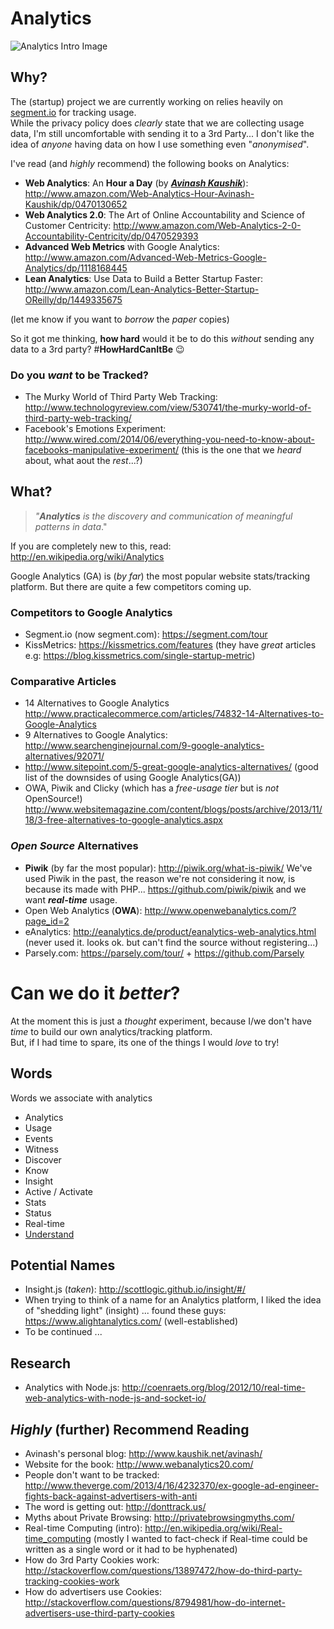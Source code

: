 # Analytics

![Analytics Intro Image](http://i.imgur.com/QE6VgTa.jpg)

## Why?

The (startup) project we are currently working on relies
heavily on [segment.io](https://segment.io) for tracking
usage.  
While the privacy policy does *clearly* state that we are
collecting usage data, I'm still uncomfortable with
sending it to a 3rd Party... I don't like the idea of *anyone*
having data on how I use something even "*anonymised*".

I've read (and *highly* recommend) the following books on Analytics:
+ **Web Analytics**: An **Hour a Day** (by [***Avinash Kaushik***](http://en.wikipedia.org/wiki/Avinash_Kaushik)):
http://www.amazon.com/Web-Analytics-Hour-Avinash-Kaushik/dp/0470130652
+ **Web Analytics 2.0**: The Art of Online Accountability and Science of Customer Centricity:
http://www.amazon.com/Web-Analytics-2-0-Accountability-Centricity/dp/0470529393
+ **Advanced Web Metrics** with Google Analytics:
http://www.amazon.com/Advanced-Web-Metrics-Google-Analytics/dp/1118168445
+ **Lean Analytics**: Use Data to Build a Better Startup Faster:
http://www.amazon.com/Lean-Analytics-Better-Startup-OReilly/dp/1449335675

(let me know if you want to *borrow* the *paper* copies)

So it got me thinking, **how hard** would it be to do this
*without* sending any data to a 3rd party? #**HowHardCanItBe** :wink:


### Do you *want* to be Tracked?

+ The Murky World of Third Party Web Tracking:
http://www.technologyreview.com/view/530741/the-murky-world-of-third-party-web-tracking/
+ Facebook's Emotions Experiment:
http://www.wired.com/2014/06/everything-you-need-to-know-about-facebooks-manipulative-experiment/
(this is the one that we *heard* about, what aout the *rest*...?)


## What?

> *"**Analytics** is the discovery and communication of meaningful patterns in data*."

If you are completely new to this, read: http://en.wikipedia.org/wiki/Analytics

Google Analytics (GA) is (*by far*) the most popular website stats/tracking platform.
But there are quite a few competitors coming up.

### Competitors to Google Analytics

+ Segment.io (now segment.com):
https://segment.com/tour
+ KissMetrics: https://kissmetrics.com/features
(they have *great* articles e.g: https://blog.kissmetrics.com/single-startup-metric)


### Comparative Articles

+ 14 Alternatives to Google Analytics
http://www.practicalecommerce.com/articles/74832-14-Alternatives-to-Google-Analytics
+ 9 Alternatives to Google Analytics:
http://www.searchenginejournal.com/9-google-analytics-alternatives/92071/
+ http://www.sitepoint.com/5-great-google-analytics-alternatives/
(good list of the downsides of using Google Analytics(GA))
+ OWA, Piwik and Clicky (which has a *free-usage tier* but is *not* OpenSource!) http://www.websitemagazine.com/content/blogs/posts/archive/2013/11/18/3-free-alternatives-to-google-analytics.aspx



### *Open Source* Alternatives

+ **Piwik** (by far the most popular): http://piwik.org/what-is-piwik/
We've used Piwik in the past, the reason we're not considering it now,
is because its made with PHP... https://github.com/piwik/piwik and we want ***real-time*** usage.
+ Open Web Analytics (**OWA**):
http://www.openwebanalytics.com/?page_id=2
+ eAnalytics: http://eanalytics.de/product/eanalytics-web-analytics.html
(never used it. looks ok. but can't find the source without registering...)
+ Parsely.com: https://parsely.com/tour/ + https://github.com/Parsely


# Can we do it *better*?

At the moment this is just a *thought* experiment,
because I/we don't have *time* to build our own analytics/tracking platform.  
But, if I had time to spare, its one of the things I would *love* to try!

## Words

Words we associate with analytics

+ Analytics
+ Usage
+ Events
+ Witness
+ Discover
+ Know
+ Insight
+ Active / Activate
+ Stats
+ Status
+ Real-time
+ [Understand](http://www.thesaurus.com/browse/understand)

## Potential Names

+ Insight.js (*taken*): http://scottlogic.github.io/insight/#/
+ When trying to think of a name for an Analytics platform, I liked the idea of "shedding light" (insight) ... found these guys: https://www.alightanalytics.com/ (well-established)
+ To be continued ...

## Research

+ Analytics with Node.js: http://coenraets.org/blog/2012/10/real-time-web-analytics-with-node-js-and-socket-io/

## *Highly* (further) Recommend Reading

+ Avinash's personal blog: http://www.kaushik.net/avinash/
+ Website for the book: http://www.webanalytics20.com/
+ People don't want to be tracked:
http://www.theverge.com/2013/4/16/4232370/ex-google-ad-engineer-fights-back-against-advertisers-with-anti
+ The word is getting out: http://donttrack.us/
+ Myths about Private Browsing:
http://privatebrowsingmyths.com/
+ Real-time Computing (intro):
http://en.wikipedia.org/wiki/Real-time_computing
(mostly I wanted to fact-check if Real-time could be
  written as a single word or it had to be hyphenated)
+ How do 3rd Party Cookies work:
http://stackoverflow.com/questions/13897472/how-do-third-party-tracking-cookies-work
+ How do advertisers use Cookies:
http://stackoverflow.com/questions/8794981/how-do-internet-advertisers-use-third-party-cookies

